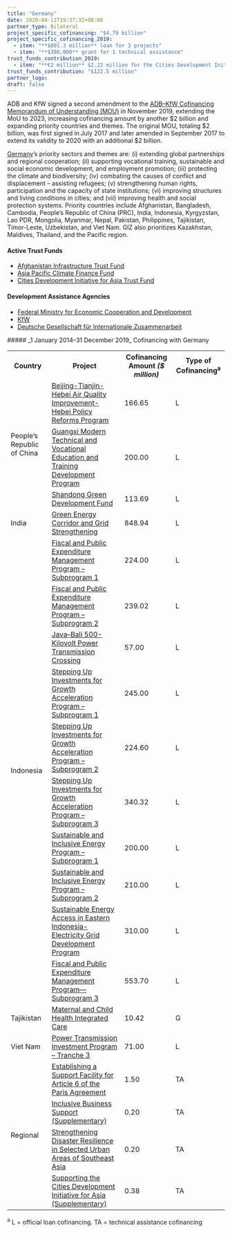 ```yaml
---
title: "Germany"
date: 2020-04-11T19:37:32+08:00
partner_type: Bilateral
project_specific_cofinancing: "$4.79 billion"
project_specific_cofinancing_2019:
  - item: "**$891.3 million** loan for 3 projects"
  - item: "**$380,000** grant for 1 technical assistance" 
trust_funds_contribution_2019:
  - item: "**€2 million** $2.22 million for the Cities Development Initiative for Asia Trust Fund under the Urban Financing Partnership Facility" 
trust_funds_contribution: "$122.5 million"
partner_logo:
draft: false
---
```

ADB and KfW signed a second amendment to the [ADB–KfW Cofinancing Memorandum of Understanding (MOU)](https://www.adb.org/news/adb-kfw-expand-cofinancing-partnership-additional-2-billion) in November 2019, extending the MoU to 2023, increasing cofinancing amount by another $2 billion and expanding priority countries and themes. The original MOU, totaling $2 billion, was first signed in July 2017 and later amended in September 2017 to extend its validity to 2020 with an additional $2 billion.  

[Germany](https://www.adb.org/publications/germany-fact-sheet)’s priority sectors and themes are: (i) extending global partnerships and regional cooperation; (ii) supporting vocational training, sustainable and social economic development, and employment promotion; (iii) protecting the climate and biodiversity; (iv) combating the causes of conflict and displacement – assisting refugees; (v) strengthening human rights, participation and the capacity of state institutions; (vi) improving structures and living conditions in cities; and (vii) improving health and social protection systems. Priority countries include Afghanistan, Bangladesh, Cambodia, People’s Republic of China (PRC), India, Indonesia, Kyrgyzstan, Lao PDR, Mongolia, Myanmar, Nepal, Pakistan, Philippines, Tajikistan, Timor-Leste, Uzbekistan, and Viet Nam. GIZ also prioritizes Kazakhstan, Maldives, Thailand, and the Pacific region.

#### Active Trust Funds 

* [Afghanistan Infrastructure Trust Fund](./modalities/trust-funds/multi-partner-trust-funds/#aitf) 
* [Asia Pacific Climate Finance Fund](./modalities/trust-funds/multi-partner-trust-funds/#apcff) 
* [Cities Development Initiative for Asia Trust Fund](./modalities/financing-partnership-facilities/urban-financing-partnership-facility/#cdiatf)

#### Development Assistance Agencies 

* [Federal Ministry for Economic Cooperation and Development](https://www.bmz.de/en/)
* [KfW](https://www.kfw.de/KfW-Group/) 
* [Deutsche Gesellschaft für Internationale Zusammenarbeit](https://www.giz.de/en/html/index.html)

<split>
##### _1 January 2014–31 December 2019_ Cofinancing with Germany

<table class="table dr-partner-table">

<tr>
<th>Country</th>
<th>Project</th>
<th>Cofinancing Amount <em>($ million)</em></th>
<th>Type of Cofinancing<sup>a</sup></th>
</tr>
<tr>
<td rowspan="3">People’s Republic of China</td>
<td><a
href="https://www.adb.org/projects/49232-001/main" target="_blank">Beijing-Tianjin-Hebei Air Quality Improvement-Hebei Policy Reforms Program</a></td>
<td>166.65 </td>
<td>L</td>

</tr>
<tr>
<td><a href="https://www.adb.org/projects/49308-002/main" target="_blank">Guangxi Modern Technical and Vocational Education and Training Development Program</a></td>
<td>200.00 </td>
<td>L</td>

</tr>
<tr>
<td><a href="https://www.adb.org/projects/51194-001/main" target="_blank">Shandong Green Development Fund</a></td>
<td>113.69 </td>
<td>L</td>

</tr>
<tr>
<td>India</td>
<td><a href="https://www.adb.org/projects/44426-016/main" target="_blank">Green Energy Corridor and Grid Strengthening</a></td>
<td>848.94 </td>
<td>L</td>

</tr>
<tr>
<td rowspan="10">Indonesia</td>
<td><a href="https://www.adb.org/projects/50168-001/main" target="_blank">Fiscal and Public Expenditure Management Program – Subprogram 1</a></td>
<td>224.00 </td>
<td>L</td>

</tr>
<tr>
<td><a href="https://www.adb.org/projects/50168-002/main" target="_blank">Fiscal and Public Expenditure Management Program – Subprogram 2</a></td>
<td>239.02 </td>
<td>L</td>

</tr>
<tr>
<td><a href="https://www.adb.org/projects/42362-013/main" target="_blank">Java–Bali 500-Kilovolt Power Transmission Crossing</a></td>
<td>57.00 </td>
<td>L</td>

</tr>
<tr>
<td><a href="https://www.adb.org/projects/documents/loan-agreement-stepping-up-investments-growth-acceleration-program-sp-1"
target="_blank">Stepping Up Investments for Growth Acceleration Program – Subprogram 1</a></td>
<td>245.00 </td>
<td>L</td>
</tr>
<tr>
<td><a
href="https://www.adb.org/projects/documents/loan-3402-ino-stepping-up-investments-for-growth-acceleration-program-sp2-lbg"
target="_blank">Stepping Up Investments for Growth Acceleration Program –
Subprogram 2</a></td>
<td>224.60 </td>
<td>L</td>
</tr>
<tr>
<td><a href="https://www.adb.org/projects/48134-007/main" target="_blank">Stepping Up Investments for Growth Acceleration Program – Subprogram 3</a></td>
<td>340.32 </td>
<td>L</td>

</tr>
<tr>
<td><a href="https://www.adb.org/projects/49043-001/main" target="_blank">Sustainable and Inclusive Energy Program – Subprogram 1</a></td>
<td>200.00 </td>
<td>L</td>

</tr>
<tr>
<td><a href="https://www.adb.org/projects/49043-002/main" target="_blank">Sustainable and Inclusive Energy Program – Subprogram 2</a></td>
<td>210.00 </td>
<td>L</td>

</tr>
<tr>
<td><a
href="https://www.adb.org/projects/50016-001/main" target="_blank">Sustainable
Energy Access in Eastern Indonesia- Electricity Grid Development Program</a></td>
<td>310.00 </td>
<td>L</td>

</tr>
<tr>
<td><a
href="https://www.adb.org/projects/50168-003/main" target="_blank">Fiscal and Public Expenditure Management Program—Subprogram 3</a></td>
<td>553.70 </td>
<td>L</td>

</tr>

<tr>
<td>Tajikistan</td>
<td><a href="https://www.adb.org/projects/44426-016/main" target="_blank">Maternal and Child Health Integrated Care</a></td>
<td>10.42 </td>
<td>G</td>

</tr>

<tr>
<td>Viet Nam</td>
<td><a
href="https://www.adb.org/projects/42039-036/main" target="_blank">Power
Transmission Investment Program – Tranche 3</a></td>
<td>71.00 </td>
<td>L</td>

</tr>
<tr>
<td rowspan="4">Regional</td>
<td><a
href="https://www.adb.org/projects/50404-001/main" target="_blank">Establishing
a Support Facility for Article 6 of the Paris Agreement</a></td>
<td>1.50 </td>
<td>TA</td>

</tr>
<tr>
<td><a
href="https://www.adb.org/projects/46240-001/main" target="_blank">Inclusive Business Support (Supplementary)</a></td>
<td>0.20 </td>
<td>TA</td>

</tr>
<tr>
<td><a
href="https://www.adb.org/projects/48426-001/main" target="_blank">Strengthening
Disaster Resilience in Selected Urban Areas of Southeast Asia</a></td>
<td>0.20 </td>
<td>TA</td>
</tr>

<tr>
<td><a
href="https://www.adb.org/projects/47285-001/main" target="_blank">Supporting the Cities Development Initiative for Asia (Supplementary)</a></td>
<td>0.38 </td>
<td>TA</td>
</tr>


</table>

<p class="dr-footnote"><sup>a</sup> L = official loan cofinancing. TA = technical assistance cofinancing</p>
